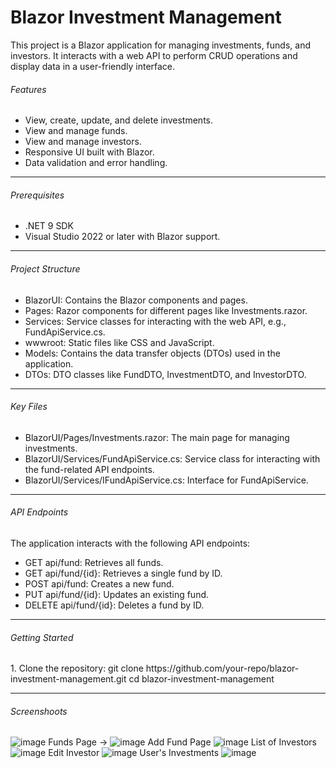 <h1>Blazor Investment Management</h1>
<p>
This project is a Blazor application for managing investments, funds, and investors. It interacts with a web API to perform CRUD operations and display data in a user-friendly interface.</p>
<h6>Features</h6>
<ul>
<li>View, create, update, and delete investments.</li>
<li>View and manage funds.</li>
<li>View and manage investors.</li>
<li>Responsive UI built with Blazor.</li>
<li>Data validation and error handling.</li>
</ul>
<hr/>
<h6>Prerequisites</h6>
<ul>
<li>.NET 9 SDK</li>
<li>Visual Studio 2022 or later with Blazor support.</li>
</ul>
<hr/>
<h6>Project Structure</h6>
<ul>
<li>BlazorUI: Contains the Blazor components and pages.</li>
<li>Pages: Razor components for different pages like Investments.razor.</li>
<li>Services: Service classes for interacting with the web API, e.g., FundApiService.cs.</li>
<li>wwwroot: Static files like CSS and JavaScript.</li>
<li>Models: Contains the data transfer objects (DTOs) used in the application.</li>
<li>DTOs: DTO classes like FundDTO, InvestmentDTO, and InvestorDTO.</li>
</ul>
<hr/>
<h6>Key Files</h6>

<ul>
<li>BlazorUI/Pages/Investments.razor: The main page for managing investments.</li>
<li>BlazorUI/Services/FundApiService.cs: Service class for interacting with the fund-related API endpoints.</li>
<li>BlazorUI/Services/IFundApiService.cs: Interface for FundApiService.</li>
</ul>
<hr/>
<h6>API Endpoints</h6>
The application interacts with the following API endpoints:
<ul>
<li>GET api/fund: Retrieves all funds.</li>
<li>GET api/fund/{id}: Retrieves a single fund by ID.</li>
<li>POST api/fund: Creates a new fund.</li>
<li>PUT api/fund/{id}: Updates an existing fund.</li>
<li>DELETE api/fund/{id}: Deletes a fund by ID.</li>
</ul>
<hr/>
<h6>Getting Started</h6>
1.	Clone the repository:
    git clone https://github.com/your-repo/blazor-investment-management.git
    cd blazor-investment-management
 <hr/>   
<h6>Screenshoots</h6>

![image](https://github.com/user-attachments/assets/e87e8aa9-6a89-4d71-8c06-57271b962f80)
Funds Page ->
![image](https://github.com/user-attachments/assets/ab611800-d27a-4c22-ae05-1b17b33635fc)
Add Fund Page
![image](https://github.com/user-attachments/assets/121ea0ee-786d-47e5-8078-b35cac28c214)
List of Investors
![image](https://github.com/user-attachments/assets/7f0863d3-c589-4ad2-a714-177ba609e99e)
Edit Investor
![image](https://github.com/user-attachments/assets/74569a4f-b835-4072-929c-8f4b555d05de)
User's Investments 
![image](https://github.com/user-attachments/assets/c2ac312e-d1a4-464c-b044-2fa055249330)




